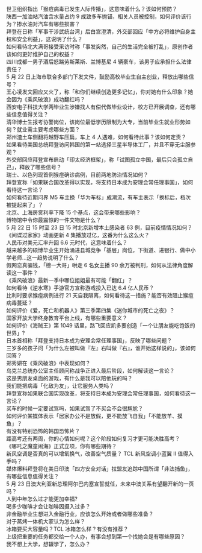 世卫组织指出「猴痘病毒已发生人际传播」，这意味着什么？该如何预防？  
陕西一加油站汽油含水量占约 9 成致多车抛锚，相关人员被控制，如何评价该行为？掺水油对汽车有哪些损害？  
拜登在日称「军事干涉武统台湾」后白宫澄清，外交部回应「中方必将维护自身主权和安全利益」，这说明了什么？  
如何看待北大满哥接受采访时称「事发突然，自己的生活完全被打乱」，原创作者该如何更好维护自己的权益？  
四川成都一男子酒后怒踹劳斯莱斯、兰博基尼 4 辆豪车，该男子应承担什么法律责任？  
5 月 22 日上海市联合多部门下发文件，鼓励高校毕业生自主创业，释放出哪些信号？  
王心凌发文回应又火了，称「和你们继续创造更多记忆」，你对她有什么印象？她会因为《乘风破浪》成功翻红吗？  
西安电子科技大学两毕业生涉嫌找人有偿代做毕业设计，校方已开展调查，还有哪些信息值得关注？  
清华博士生报考协警岗位，该岗位最低学历限制为大专，当前毕业生就业形势如何？就业需主要考虑哪些方面？  
郑州渣土车侧翻将越野车压扁，车上 4 人遇难，如何看待此事？该如何定责？  
如果看待美国总统拜登访问韩国的第一站选择三星半导体工厂，并且不穿无尘服参观？  
外交部回应拜登宣布启动「印太经济框架」，称「试图孤立中国，最后只会孤立自己」，释放了哪些信号？  
瑞士、以色列现首例猴痘确诊病例，目前两地防治情况如何？  
拜登宣称「如果联合国改革得以实现，将支持日本成为安理会常任理事国」，如何看待这一言论？  
如何看待近期问界 M5 车主换「华为车标」成潮流，有车主表示「换标后，档次被提起来了」？  
北京、上海房贷利率下降 15 个基点，这会带来哪些影响？  
博物馆中令你最震惊的一件文物是什么？  
5 月 22 日 15 时至 23 日 15 时北京新增本土感染者 63 例，目前疫情情况如何？  
《间谍过家家》动画更新 4 集播放过亿，这番为什么这么火？  
人民币对美元汇率升回 6.6 元时代，这意味着什么？  
越来越多的硕博毕业生开始涌进县城竞争「基层」岗位，下街道、进银行、做中小学老师…这一趋势说明了什么？  
假网恋真骗钱，「榜一大哥」哄走 6 名女主播 90 余万被判刑，如何从法律角度解读这一事件？  
《乘风破浪》最新一季中哪位姐姐最有可能「翻红」？  
如何看待《逆水寒》手游官方宣称游戏投入已达 6.4 亿人民币？  
比利时要求猴痘病例进行 21 天自我隔离，如何看待这一措施？能否有效阻止猴痘病毒蔓延？  
如何评价《爱，死亡和机器人》第三季第四集《迷你城市的死亡之夜》？  
国家开放大学终身教育平台上线，有哪些重要意义？  
如何评价《海贼王》第 1049 话里，路飞回应凯多要创造「一个让朋友能吃饱饭的世界」?  
日本首相称「拜登支持日本成为安理会常任理事国」，反映了哪些问题？  
三岁多的孩子问「为什么左被叫做『左』右叫做『右』，谁开始这样说的」，该如何回答？  
郑秀妍在《乘风破浪》中表现如何？  
乌克兰总统办公室主任顾问称战争正进入最后阶段，如何解读这一言论？  
这是男朋友桌面的游戏，有什么是我可以陪他玩的吗？  
我们能把病毒「化敌为友」，让它服务人类吗？  
拜登宣称如果联合国实现改革，将支持日本成为安理会常任理事国，如何看待这一言论？  
买车的时候一定要试驾吗，如果试驾了不买会不会很尴尬？  
如何评价某媒体表示「居家办公不是放假，更不能放飞自我」「不能放羊、摸鱼」？  
有没有特别恐怖的韩国恐怖片？  
距高考还有两周，你的心情如何呢？这个阶段如何复习才更可能决胜高考？  
《哪吒之魔童闹海》正式立项，你有哪些期待？  
新风空调是否真的可以增氧换气，改善空气质量？ TCL 新风空调小蓝翼 II 值得入手吗？  
媒体爆料拜登将在美日印澳「四方安全对话」拉盟友追踪中国所谓「非法捕鱼」，有哪些信息值得关注？  
5 月 23 日澳大利亚新总理阿尔巴内塞宣誓就任，未来中澳关系有望翻开新的一页吗？  
人到中年怎么过才能更加幸福?  
喝多少咖啡才会让咖啡因摄入过多？  
非金融毕业生想进入金融行业，应该怎么开始或者做哪些准备？  
对于蒸烤一体机大家认为怎么样？  
冰箱要买大容量吗？TCL 冰箱怎么样？有没有推荐？  
上级把重要的任务都交给一个人办，有事会想到第一个找她会是有哪些原因？  
我不想上大学，想辍学了，怎么办？  
